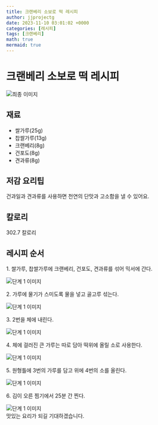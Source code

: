```yaml
---
title: 크랜베리 소보로 떡 레시피
author: jjprojectg
date: 2023-11-10 03:01:02 +0000
categories: [레시피]
tags: [크랜베리]
math: true
mermaid: true
---
```

<meta name="og:type" content="website" />
<meta charset="UTF-8">
<div class="header">
<h1>크랜베리 소보로 떡 레시피</h1>
</div>

<div class="container my-4">
<div class="row">
<div class="col-12 col-md-6">
<div class="recipe-image">
<img src="http://www.foodsafetykorea.go.kr/uploadimg/cook/10_01123_2.png" class="step-image" alt="최종 이미지">
</div>
</div>
<div class="col-12 col-md-6">
<div class="ingredients">
<h2>재료</h2>
<ul class='card'>
<li> 쌀가루(25g) </li>
<li>  찹쌀가루(13g) </li>
<li> 크랜베리(8g) </li>
<li>  건포도(8g) </li>
<li>  견과류(8g) </li>

</ul>
</div>
</div>
<div class="col-12 col-md-6">
<div class="ingredients">
<h2>저감 요리팁</h2>
<div class='card'> 
<p >
건과일과 견과류를 사용하면 천연의 단맛과 고소함을 낼 수 있어요.
</p>
</div>
</div>
<div class="ingredients">
<h2>칼로리</h2>
<div class='card'> 
<p>
302.7 칼로리
</p>
</div>
</div>
</div>
</div>

<h2 class="my-4">레시피 순서</h2>
<div class="card recipe-card">
<div class="card-body recipe-stesp">
<p class="card-text step-description">1. 쌀가루, 찹쌀가루에 크랜베리, 건포도, 견과류를 섞어 믹서에 간다.</p>
<img src="http://www.foodsafetykorea.go.kr/uploadimg/cook/20_01123_1.JPG" alt="단계 1 이미지" class="step-image">
</div>
</div>

<div class="card recipe-card">
<div class="card-body recipe-stesp">
<p class="card-text step-description">2. 가루에 물기가 스미도록 물을 넣고 골고루 섞는다.</p>
<img src="http://www.foodsafetykorea.go.kr/uploadimg/cook/20_01123_2.JPG" alt="단계 1 이미지" class="step-image">
</div>
</div>

<div class="card recipe-card">
<div class="card-body recipe-stesp">
<p class="card-text step-description">3. 2번을 체에 내린다.</p>
<img src="http://www.foodsafetykorea.go.kr/uploadimg/cook/20_01123_3.JPG" alt="단계 1 이미지" class="step-image">
</div>
</div>

<div class="card recipe-card">
<div class="card-body recipe-stesp">
<p class="card-text step-description">4. 체에 걸러진 큰 가루는 따로 담아 떡위에 올릴 소로 사용한다.</p>
<img src="http://www.foodsafetykorea.go.kr/uploadimg/cook/20_01123_4.JPG" alt="단계 1 이미지" class="step-image">
</div>
</div>

<div class="card recipe-card">
<div class="card-body recipe-stesp">
<p class="card-text step-description">5. 원형틀에 3번의 가루를 담고 위에 4번의 소를 올린다.</p>
<img src="http://www.foodsafetykorea.go.kr/uploadimg/cook/20_01123_5.JPG" alt="단계 1 이미지" class="step-image">
</div>
</div>

<div class="card recipe-card">
<div class="card-body recipe-stesp">
<p class="card-text step-description">6. 김이 오른 찜기에서 25분 간 찐다.</p>
<img src="http://www.foodsafetykorea.go.kr/uploadimg/cook/20_01123_6.JPG" alt="단계 1 이미지" class="step-image">
</div>
</div>


</div>
맛있는 요리가 되길 기대하겠습니다.
